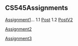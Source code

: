 ## CS545Assignments
[Assignment1](https://github.com/Luwamcyber/CS545Assignments/tree/main/Assignment1)... 1.1 [Post](https://github.com/Luwamcyber/CS545Assignments/tree/main/Assignment1/Post) 1.2 [PostV2](https://github.com/Luwamcyber/CS545Assignments/tree/main/Assignment1/PostV2)


[Assignment2](https://github.com/Luwamcyber/CS545Assignments/tree/main/Assignment2)

[Assignment3](https://github.com/Luwamcyber/CS545Assignments/tree/main/assignment3)
